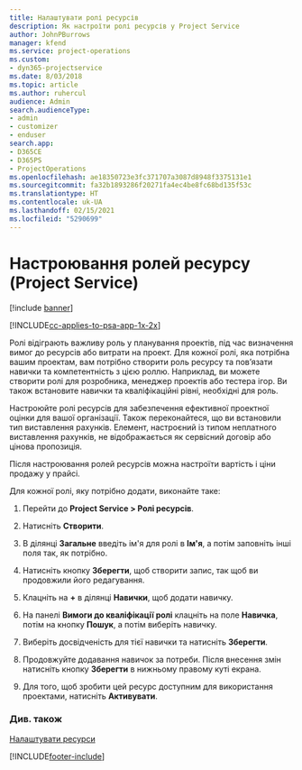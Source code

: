 ```yaml
---
title: Налаштувати ролі ресурсів
description: Як настроїти ролі ресурсів у Project Service
author: JohnPBurrows
manager: kfend
ms.service: project-operations
ms.custom:
- dyn365-projectservice
ms.date: 8/03/2018
ms.topic: article
ms.author: ruhercul
audience: Admin
search.audienceType:
- admin
- customizer
- enduser
search.app:
- D365CE
- D365PS
- ProjectOperations
ms.openlocfilehash: ae18350723e3fc371707a3087d8948f3375131e1
ms.sourcegitcommit: fa32b1893286f20271fa4ec4be8fc68bd135f53c
ms.translationtype: HT
ms.contentlocale: uk-UA
ms.lasthandoff: 02/15/2021
ms.locfileid: "5290699"
---
```

# <a name="configure-resource-roles-project-service"></a>Настроювання ролей ресурсу (Project Service)

[!include [banner](../includes/psa-now-project-operations.md)]

[!INCLUDE[cc-applies-to-psa-app-1x-2x](../includes/cc-applies-to-psa-app-1x-2x.md)]

Ролі відіграють важливу роль у планування проектів, під час визначення вимог до ресурсів або витрати на проект. Для кожної ролі, яка потрібна вашим проектам, вам потрібно створити роль ресурсу та пов’язати навички та компетентність з цією роллю. Наприклад, ви можете створити ролі для розробника, менеджер проектів або тестера ігор. Ви також встановите навички та кваліфікаційні рівні, необхідні для роль.  
  
 Настроюйте ролі ресурсів для забезпечення ефективної проектної оцінки для вашої організації.  Також переконайтеся, що ви встановили тип виставлення рахунків. Елемент, настроєний із типом неплатного виставлення рахунків, не відображається як сервісний договір або цінова пропозиція.  
  
 Після настроювання ролей ресурсів можна настроїти вартість і ціни продажу у прайсі.  
  
 Для кожної ролі, яку потрібно додати, виконайте таке:  
  
1.  Перейти до **Project Service > Ролі ресурсів**.  
  
2.  Натисніть **Створити**.  
  
3.  В ділянці **Загальне** введіть ім'я для ролі в **Ім'я**, а потім заповніть інші поля так, як потрібно.  
  
4.  Натисніть кнопку **Зберегти**, щоб створити запис, так щоб ви продовжили його редагування.  
  
5.  Клацніть на **+** в ділянці **Навички**, щоб додати навичку.  
  
6.  На панелі **Вимоги до кваліфікації ролі** клацніть на поле **Навичка**, потім на кнопку **Пошук**, а потім виберіть навичку.  
  
7.  Виберіть досвідченість для тієї навички та натисніть **Зберегти**.  
  
8.  Продовжуйте додавання навичок за потреби. Після внесення змін натисніть кнопку **Зберегти** в нижньому правому куті екрана.  
  
9. Для того, щоб зробити цей ресурс доступним для використання проектами, натисніть **Активувати**.  
  
### <a name="see-also"></a>Див. також  
 [Налаштувати ресурси](../psa/set-up-resources.md)


[!INCLUDE[footer-include](../includes/footer-banner.md)]